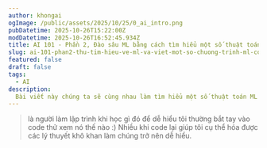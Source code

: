 ```yaml
---
author: khongai
ogImage: /public/assets/2025/10/25/0_ai_intro.png
pubDatetime: 2025-10-26T15:22:00Z
modDatetime: 2025-10-26T16:52:45.934Z
title: AI 101 - Phần 2, Đào sâu ML bằng cách tìm hiểu một số thuật toán ML cơ bản và lập trình một số ví dụ cụ thể
slug: ai-101-phan2-thu-tim-hieu-ve-ml-va-viet-mot-so-chuong-trinh-ml-co-ban
featured: false
draft: false
tags:
  - AI
description:
  Bài viết này chúng ta sẽ cùng nhau làm tìm hiểu một số thuật toán ML cơ bản.
---
```


>là người làm lập trình khi học gì đó để dễ hiểu tôi thường bắt tay vào code thử xem nó thế nào :) Nhiều khi code lại giúp tôi cụ thể hóa được các lý thuyết khô khan làm chúng trở nên dễ hiểu.